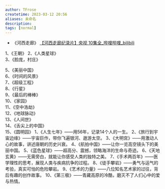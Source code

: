 ```yaml
---
author: TFrose
createtime: 2023-03-12 20:56
aliases: 未命名
description:
tags: [normal]
---
```


- 《河西走廊》 
[【河西走廊纪录片】央视 10集全_哔哩哔哩_bilibili](https://www.bilibili.com/video/BV1Ca411b727/?spm_id_from=333.337.search-card.all.click&vd_source=2029b6b0b60ecbc6cf63989bfa56dd26)

1、《王朝》
2、《人类星球》  
3、《脸庞，村庄》  

5、《美丽中国》  
6、《时间的风景》  
7、《超级工程》  
8、《行星》  
9、《最后的棒棒》  
10、《家园》  
11、《空中浩劫》  
12、《地球脉动》  
13、《人间世》  
14、《舌尖上的中国》  
15、《圆明园》
1、《人生七年》——用56年，记录14个人的一生。 
2、《旅行到宇宙边缘》——宇宙巨作，带你飞遍银河、遨游太空。 
3、《大明宫》——用激动人心的故事，讲述唐朝的历史兴衰。 
4、《航拍中国》——让你一览高空镜头下的美丽中国。 
5、《蓝色星球》——超高分、震撼，领略海洋的生命与奇迹。 
6、《天地玄黄》——无需旁白，就能让你感受人类的独特之美。 
7、《手术两百年》——医学理性的思考，展现人类与疾病抗争的过程。 
8、《徒手攀岩》——勇气与运气的考验，真实可怕的危险攀岩。 
9、《艺术的力量》——八位知名艺术家的过往，背后有趣的创作故事。 
10、《第三极》——青藏高原的冷酷，磨灭不了人们心中的爱与热情。